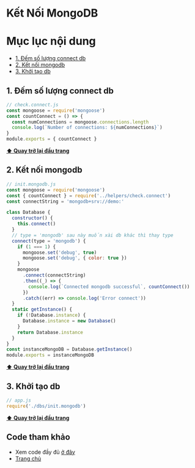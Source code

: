 # Kết Nối MongoDB

# Mục lục nội dung

- [1. Đếm số lượng connect db](#1-đếm-số-lượng-connect-db)
- [2. Kết nối mongodb](#2-kết-nối-mongodb)
- [3. Khởi tạo db](#3-khởi-tạo-db)

## 1. Đếm số lượng connect db

```js
// check.connect.js
const mongoose = require('mongoose')
const countConnect = () => {
  const numConnections = mongoose.connections.length
  console.log(`Number of connections: ${numConnections}`)
}
module.exports = { countConnect }
```

**[⬆ Quay trở lại đầu trang](#mục-lục-nội-dung)**

## 2. Kết nối mongodb

```js
// init.mongodb.js
const mongoose = require('mongoose')
const { countConnect } = require('../helpers/check.connect')
const connectString = 'mongodb+srv://demo:'

class Database {
  constructor() {
    this.connect()
  }
  // type = 'mongodb' sau này muốn xài db khác thì thay type
  connect(type = 'mongodb') {
    if (1 === 1) {
      mongoose.set('debug', true)
      mongoose.set('debug', { color: true })
    }
    mongoose
      .connect(connectString)
      .then((_) => {
        console.log(`Connected mongodb successful`, countConnect())
      })
      .catch((err) => console.log('Error connect'))
  }
  static getInstance() {
    if (!Database.instance) {
      Database.instance = new Database()
    }
    return Database.instance
  }
}
const instanceMongoDB = Database.getInstance()
module.exports = instanceMongoDB
```

**[⬆ Quay trở lại đầu trang](#mục-lục-nội-dung)**

## 3. Khởi tạo db

```js
// app.js
require('./dbs/init.mongodb')
```

**[⬆ Quay trở lại đầu trang](#mục-lục-nội-dung)**

## Code tham khảo

- Xem code đầy đủ [ở đây](https://github.com/thonghp/ecommerce-node-js/commit/9e7ae8a8caa4067438f1c84f5bb700c9b2b6a32e#diff-c72a907ac323cd2f334ed0e2bd07d15ab62581c4753660c8a0d1c681b30be4b6R13)
- [Trang chủ](../README.md)
